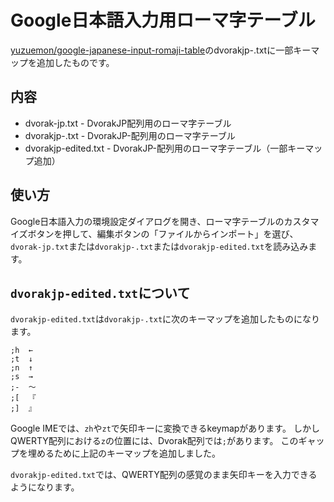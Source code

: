 Google日本語入力用ローマ字テーブル
====


[yuzuemon/google-japanese-input-romaji-table](https://github.com/yuzuemon/google-japanese-input-romaji-table)のdvorakjp-.txtに一部キーマップを追加したものです。


内容
----

*  dvorak-jp.txt - DvorakJP配列用のローマ字テーブル
*  dvorakjp-.txt - DvorakJP-配列用のローマ字テーブル
*  dvorakjp-edited.txt - DvorakJP-配列用のローマ字テーブル（一部キーマップ追加）


使い方
----

Google日本語入力の環境設定ダイアログを開き、ローマ字テーブルのカスタマイズボタンを押して、編集ボタンの「ファイルからインポート」を選び、`dvorak-jp.txt`または`dvorakjp-.txt`または`dvorakjp-edited.txt`を読み込みます。


`dvorakjp-edited.txt`について
----
`dvorakjp-edited.txt`は`dvorakjp-.txt`に次のキーマップを追加したものになります。

    ;h  ←
    ;t  ↓
    ;n  ↑
    ;s  →
    ;-  〜
    ;[  『
    ;]  』

Google IMEでは、`zh`や`zt`で矢印キーに変換できるkeymapがあります。
しかしQWERTY配列における`z`の位置には、Dvorak配列では`;`があります。
このギャップを埋めるために上記のキーマップを追加しました。

`dvorakjp-edited.txt`では、QWERTY配列の感覚のまま矢印キーを入力できるようになります。